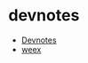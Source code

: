 # devnotes

 - [Devnotes](devnotes/000-toc.md)
 - [weex](weex/000-toc.md)

<!--stackedit_data:
eyJoaXN0b3J5IjpbNTQzODM5MjU5XX0=
-->